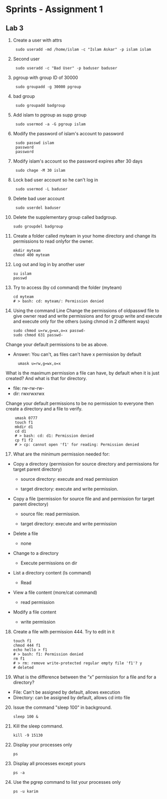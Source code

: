 # Sprints - Assignment 1
## Lab 3

1. Create a user with attrs
        
        sudo useradd -md /home/islam -c "Islam Askar" -p islam islam

2. Second user 
        
        sudo useradd -c "Bad User" -p baduser baduser

3. pgroup with group ID of 30000
        
        sudo groupadd -g 30000 pgroup

4. bad group
        
        sudo groupadd badgroup

5. Add islam to pgroup as supp group
        
        sudo usermod -a -G pgroup islam


6. Modify the password of islam's account to password
        
        sudo passwd islam
        password
        password

7. Modify islam's account so the password expires after 30 days
        
        sudo chage -M 30 islam

8. Lock bad user account so he can't log in
        
        sudo usermod -L baduser

9. Delete bad user account
        
        sudo userdel baduser

10. Delete the supplementary group called badgroup.
        
        sudo groupdel badgroup

13. Create a folder called myteam in your home directory and change its permissions to read onlyfor the owner.

        mkdir myteam
        chmod 400 myteam

14. Log out and log in by another user

        su islam
        passwd


15. Try to access (by cd command) the folder (myteam)

        cd myteam 
        # > bash: cd: myteam/: Permission denied


16. Using the command Line Change the permissions  of oldpasswd file to give owner read and write permissions and for group write and execute and execute only for the others (using chmod in 2 different ways)

        sudo chmod u=rw,g=wx,o=x passwd-
        sudo chmod 631 passwd-

Change your default permissions to be as above.
* Answer: You can't, as files can't have x permission by default
        
        umask u=rw,g=wx,o=x


What is the maximum permission a file can have, 
by default when it is just created? And what is 
that for directory.
* file: rw-rw-rw-
* dir: rwxrwxrwx

Change your default permissions to be no permission to everyone then create a directory and a file to verify.
        
        umask 0777
        touch f1
        mkdir d1
        cd d1 
        # > bash: cd: d1: Permission denied
        cp f1 f2 
        # > cp: cannot open 'f1' for reading: Permission denied


17. What are the minimum permission needed for:

* Copy a directory (permission for source directory and permissions for target parent directory) 

    * source directory: execute and read permission

    * target directory: execute and write permission.

* Copy a file (permission for source file and and permission for target parent directory)

    * source file: read permission.

    * target directory: execute and write permission

* Delete a file
     * none

* Change to a directory
     * Execute permissions on dir


* List a directory content (ls command)
     * Read


* View a file content (more/cat command)
     * read permission


* Modify a file content
     * write permission

18. Create a file with permission 444. Try to edit in it

        touch f1
        chmod 444 f1
        echo hello > f1 
        # > bash: f1: Permission denied
        rm f1 
        # > rm: remove write-protected regular empty file 'f1'? y 
        # deleted


19. What is the difference between the “x” permission for a file and for a directory?

* File: Can't be assigned by default, allows execution
* Directory: can be assigned by default, allows cd into file

20. Issue the command "sleep 100" in background.
        
        sleep 100 &

21. Kill the sleep command.
        
        kill -9 15130

22. Display your processes only
        
        ps

23. Display all processes except yours
        
        ps -a

24. Use the pgrep command to list your processes only
        
        ps -u karim